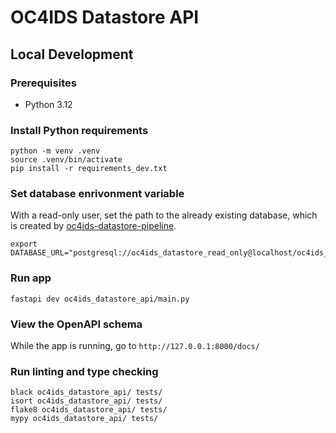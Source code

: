 # OC4IDS Datastore API

## Local Development

### Prerequisites

- Python 3.12

### Install Python requirements

```
python -m venv .venv
source .venv/bin/activate
pip install -r requirements_dev.txt
```

### Set database enrivonment variable

With a read-only user, set the path to the already existing database, which is created by [oc4ids-datastore-pipeline](https://github.com/OpenDataServices/oc4ids-datastore-pipeline).

```
export DATABASE_URL="postgresql://oc4ids_datastore_read_only@localhost/oc4ids_datastore"
```

### Run app

```
fastapi dev oc4ids_datastore_api/main.py
```

### View the OpenAPI schema

While the app is running, go to `http://127.0.0.1:8000/docs/`

### Run linting and type checking

```
black oc4ids_datastore_api/ tests/
isort oc4ids_datastore_api/ tests/
flake8 oc4ids_datastore_api/ tests/
mypy oc4ids_datastore_api/ tests/
```
